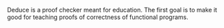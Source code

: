 
Deduce is a proof checker meant for education. The first goal is to
make it good for teaching proofs of correctness of functional
programs.

